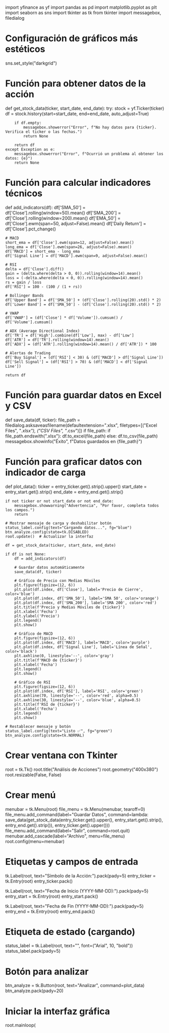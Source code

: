 import yfinance as yf
import pandas as pd
import matplotlib.pyplot as plt
import seaborn as sns
import tkinter as tk
from tkinter import messagebox, filedialog

# Configuración de gráficos más estéticos
sns.set_style("darkgrid")

# Función para obtener datos de la acción
def get_stock_data(ticker, start_date, end_date):
    try:
        stock = yf.Ticker(ticker)
        df = stock.history(start=start_date, end=end_date, auto_adjust=True)

        if df.empty:
            messagebox.showerror("Error", f"No hay datos para {ticker}. Verifica el ticker o las fechas.")
            return None

        return df
    except Exception as e:
        messagebox.showerror("Error", f"Ocurrió un problema al obtener los datos: {e}")
        return None

# Función para calcular indicadores técnicos
def add_indicators(df):
    df['SMA_50'] = df['Close'].rolling(window=50).mean()
    df['SMA_200'] = df['Close'].rolling(window=200).mean()
    df['EMA_50'] = df['Close'].ewm(span=50, adjust=False).mean()
    df['Daily Return'] = df['Close'].pct_change()

    # MACD
    short_ema = df['Close'].ewm(span=12, adjust=False).mean()
    long_ema = df['Close'].ewm(span=26, adjust=False).mean()
    df['MACD'] = short_ema - long_ema
    df['Signal Line'] = df['MACD'].ewm(span=9, adjust=False).mean()

    # RSI
    delta = df['Close'].diff()
    gain = (delta.where(delta > 0, 0)).rolling(window=14).mean()
    loss = (-delta.where(delta < 0, 0)).rolling(window=14).mean()
    rs = gain / loss
    df['RSI'] = 100 - (100 / (1 + rs))

    # Bollinger Bands
    df['Upper Band'] = df['SMA_50'] + (df['Close'].rolling(20).std() * 2)
    df['Lower Band'] = df['SMA_50'] - (df['Close'].rolling(20).std() * 2)

    # VWAP
    df['VWAP'] = (df['Close'] * df['Volume']).cumsum() / df['Volume'].cumsum()

    # ADX (Average Directional Index)
    df['TR'] = df['High'].combine(df['Low'], max) - df['Low']
    df['ATR'] = df['TR'].rolling(window=14).mean()
    df['ADX'] = (df['ATR'].rolling(window=14).mean() / df['ATR']) * 100

    # Alertas de Trading
    df['Buy Signal'] = (df['RSI'] < 30) & (df['MACD'] > df['Signal Line'])
    df['Sell Signal'] = (df['RSI'] > 70) & (df['MACD'] < df['Signal Line'])

    return df

# Función para guardar datos en Excel y CSV
def save_data(df, ticker):
    file_path = filedialog.asksaveasfilename(defaultextension=".xlsx", filetypes=[("Excel Files", "*.xlsx"), ("CSV Files", "*.csv")])
    if file_path:
        if file_path.endswith(".xlsx"):
            df.to_excel(file_path)
        else:
            df.to_csv(file_path)
        messagebox.showinfo("Éxito", f"Datos guardados en {file_path}")

# Función para graficar datos con indicador de carga
def plot_data():
    ticker = entry_ticker.get().strip().upper()
    start_date = entry_start.get().strip()
    end_date = entry_end.get().strip()

    if not ticker or not start_date or not end_date:
        messagebox.showwarning("Advertencia", "Por favor, completa todos los campos.")
        return

    # Mostrar mensaje de carga y deshabilitar botón
    status_label.config(text="Cargando datos...", fg="blue")
    btn_analyze.config(state=tk.DISABLED)
    root.update()  # Actualizar la interfaz

    df = get_stock_data(ticker, start_date, end_date)

    if df is not None:
        df = add_indicators(df)

        # Guardar datos automáticamente
        save_data(df, ticker)

        # Gráfico de Precio con Medias Móviles
        plt.figure(figsize=(12, 6))
        plt.plot(df.index, df['Close'], label='Precio de Cierre', color='blue')
        plt.plot(df.index, df['SMA_50'], label='SMA 50', color='orange')
        plt.plot(df.index, df['SMA_200'], label='SMA 200', color='red')
        plt.title(f'Precio y Medias Móviles de {ticker}')
        plt.xlabel('Fecha')
        plt.ylabel('Precio')
        plt.legend()
        plt.show()

        # Gráfico de MACD
        plt.figure(figsize=(12, 6))
        plt.plot(df.index, df['MACD'], label='MACD', color='purple')
        plt.plot(df.index, df['Signal Line'], label='Línea de Señal', color='black')
        plt.axhline(0, linestyle='--', color='gray')
        plt.title(f'MACD de {ticker}')
        plt.xlabel('Fecha')
        plt.legend()
        plt.show()

        # Gráfico de RSI
        plt.figure(figsize=(12, 6))
        plt.plot(df.index, df['RSI'], label='RSI', color='green')
        plt.axhline(70, linestyle='--', color='red', alpha=0.5)
        plt.axhline(30, linestyle='--', color='blue', alpha=0.5)
        plt.title(f'RSI de {ticker}')
        plt.xlabel('Fecha')
        plt.legend()
        plt.show()

    # Restablecer mensaje y botón
    status_label.config(text="Listo ✅", fg="green")
    btn_analyze.config(state=tk.NORMAL)

# Crear ventana con Tkinter
root = tk.Tk()
root.title("Análisis de Acciones")
root.geometry("400x380")
root.resizable(False, False)

# Crear menú
menubar = tk.Menu(root)
file_menu = tk.Menu(menubar, tearoff=0)
file_menu.add_command(label="Guardar Datos", command=lambda: save_data(get_stock_data(entry_ticker.get().upper(), entry_start.get().strip(), entry_end.get().strip()), entry_ticker.get().upper()))
file_menu.add_command(label="Salir", command=root.quit)
menubar.add_cascade(label="Archivo", menu=file_menu)
root.config(menu=menubar)

# Etiquetas y campos de entrada
tk.Label(root, text="Símbolo de la Acción:").pack(pady=5)
entry_ticker = tk.Entry(root)
entry_ticker.pack()

tk.Label(root, text="Fecha de Inicio (YYYY-MM-DD):").pack(pady=5)
entry_start = tk.Entry(root)
entry_start.pack()

tk.Label(root, text="Fecha de Fin (YYYY-MM-DD):").pack(pady=5)
entry_end = tk.Entry(root)
entry_end.pack()

# Etiqueta de estado (cargando)
status_label = tk.Label(root, text="", font=("Arial", 10, "bold"))
status_label.pack(pady=5)

# Botón para analizar
btn_analyze = tk.Button(root, text="Analizar", command=plot_data)
btn_analyze.pack(pady=20)

# Iniciar la interfaz gráfica
root.mainloop(
